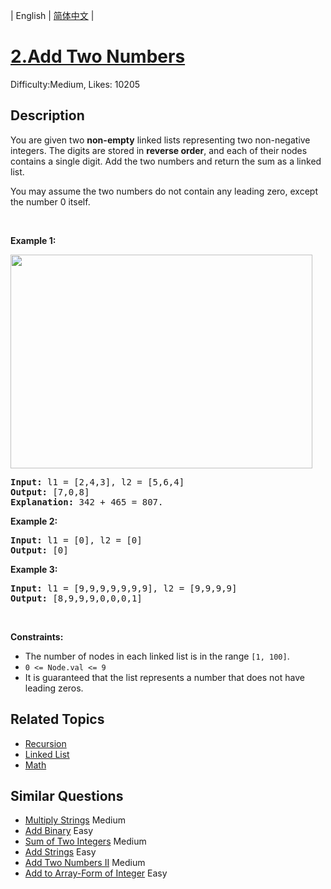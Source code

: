 
| English | [简体中文](problem_zh.md) |

# [2.Add Two Numbers](https://leetcode.com/problems/add-two-numbers/)
Difficulty:Medium, Likes: 10205

## Description

<p>You are given two <strong>non-empty</strong> linked lists representing two non-negative integers. The digits are stored in <strong>reverse order</strong>, and each of their nodes contains a single digit. Add the two numbers and return the sum&nbsp;as a linked list.</p>

<p>You may assume the two numbers do not contain any leading zero, except the number 0 itself.</p>

<p>&nbsp;</p>
<p><strong class="example">Example 1:</strong></p>
<img alt="" src="https://assets.leetcode.com/uploads/2020/10/02/addtwonumber1.jpg" style="width: 483px; height: 342px;" />
<pre>
<strong>Input:</strong> l1 = [2,4,3], l2 = [5,6,4]
<strong>Output:</strong> [7,0,8]
<strong>Explanation:</strong> 342 + 465 = 807.
</pre>

<p><strong class="example">Example 2:</strong></p>

<pre>
<strong>Input:</strong> l1 = [0], l2 = [0]
<strong>Output:</strong> [0]
</pre>

<p><strong class="example">Example 3:</strong></p>

<pre>
<strong>Input:</strong> l1 = [9,9,9,9,9,9,9], l2 = [9,9,9,9]
<strong>Output:</strong> [8,9,9,9,0,0,0,1]
</pre>

<p>&nbsp;</p>
<p><strong>Constraints:</strong></p>

<ul>
	<li>The number of nodes in each linked list is in the range <code>[1, 100]</code>.</li>
	<li><code>0 &lt;= Node.val &lt;= 9</code></li>
	<li>It is guaranteed that the list represents a number that does not have leading zeros.</li>
</ul>


## Related Topics

- [Recursion](https://leetcode.com/tag/recursion/)
- [Linked List](https://leetcode.com/tag/linked-list/)
- [Math](https://leetcode.com/tag/math/)

## Similar Questions

- [Multiply Strings](../multiply-strings/README_EN.md) Medium 
- [Add Binary](../add-binary/README_EN.md) Easy 
- [Sum of Two Integers](../sum-of-two-integers/README_EN.md) Medium 
- [Add Strings](../add-strings/README_EN.md) Easy 
- [Add Two Numbers II](../add-two-numbers-ii/README_EN.md) Medium 
- [Add to Array-Form of Integer](../add-to-array-form-of-integer/README_EN.md) Easy 

